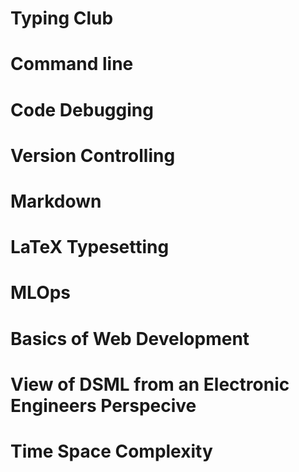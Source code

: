 # Typing Club
# Command line
# Code Debugging
# Version Controlling
# Markdown
# LaTeX Typesetting
# MLOps
# Basics of Web Development
# View of DSML from an Electronic Engineers Perspecive
# Time Space Complexity